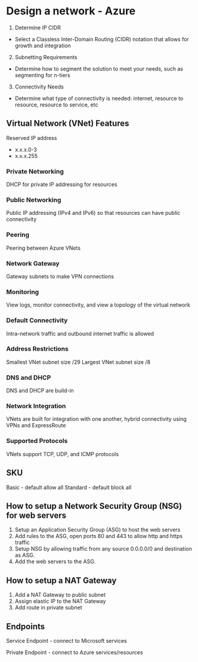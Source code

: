 # Design a network - Azure

1. Determine IP CIDR
  - Select a Classless Inter-Domain Routing (CIDR) notation that allows for growth and integration

2. Subnetting Requirements
  - Determine how to segment the solution to meet your needs, such as segmenting for n-tiers

3. Connectivity Needs
  - Determine what type of connectivity is needed: internet, resource to resource, resource to service, etc

## Virtual Network (VNet) Features

Reserved IP address
  - x.x.x.0-3
  - x.x.x.255

### Private Networking
DHCP for private IP addressing for resources

### Public Networking
Public IP addressing (IPv4 and IPv6) so that resources can have public connectivity

### Peering
Peering between Azure VNets

### Network Gateway
Gateway subnets to make VPN connections

### Monitoring
View logs, monitor connectivity, and view a topology of the virtual network

### Default Connectivity
Intra-network traffic and outbound internet traffic is allowed

### Address Restrictions
Smallest VNet subnet size /29
Largest VNet subnet size /8

### DNS and DHCP
DNS and DHCP are build-in

### Network Integration
VNets are built for integration with one another, hybrid connectivity using VPNs and ExpressRoute

### Supported Protocols
VNets support TCP, UDP, and ICMP protocols

## SKU
Basic - default allow all
Standard - default block all

## How to setup a Network Security Group (NSG) for web servers
1. Setup an Application Security Group (ASG) to host the web servers
2. Add rules to the ASG, open ports 80 and 443 to allow http and https traffic
3. Setup NSG by allowing traffic from any source 0.0.0.0/0 and destination as ASG.
4. Add the web servers to the ASG.

## How to setup a NAT Gateway

1. Add a NAT Gateway to public subnet
2. Assign elastic IP to the NAT Gateway
3. Add route in private subnet

## Endpoints

Service Endpoint - connect to Microsoft services

Private Endpoint - connect to Azure services/resources
